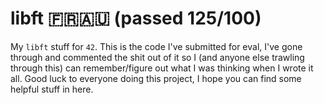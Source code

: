 # libft 🇫🇷🇦🇺 (passed 125/100)


My `libft` stuff for `42`. This is the code I've submitted for eval, I've 
gone through and commented the shit out of it so I (and anyone else trawling 
through this) can remember/figure out what I was thinking when I wrote it 
all. Good luck to everyone doing this project, I hope you can find some
helpful stuff in here.
